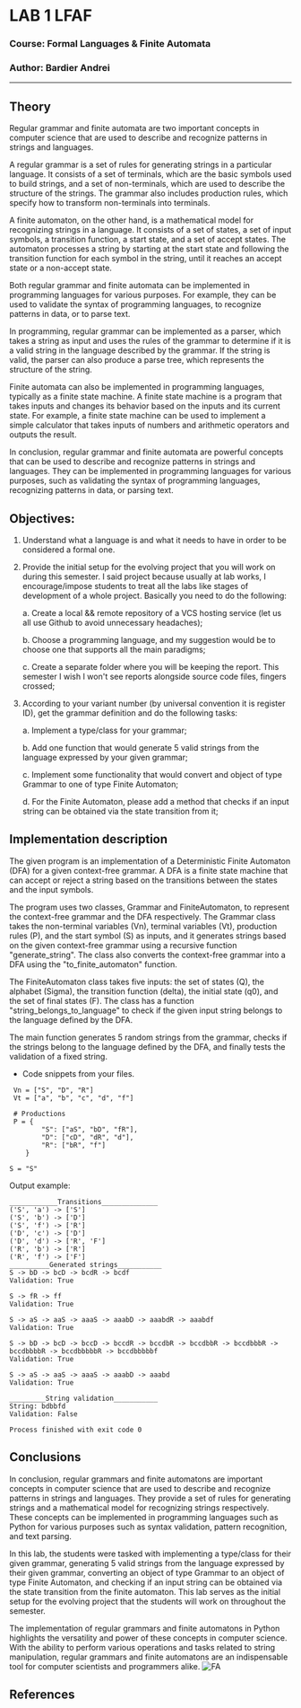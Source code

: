 # LAB 1 LFAF

### Course: Formal Languages & Finite Automata
### Author: Bardier Andrei

----

## Theory
Regular grammar and finite automata are two important concepts in computer science that are used to describe and recognize patterns in strings and languages.

A regular grammar is a set of rules for generating strings in a particular language. It consists of a set of terminals, which are the basic symbols used to build strings, and a set of non-terminals, which are used to describe the structure of the strings. The grammar also includes production rules, which specify how to transform non-terminals into terminals.

A finite automaton, on the other hand, is a mathematical model for recognizing strings in a language. It consists of a set of states, a set of input symbols, a transition function, a start state, and a set of accept states. The automaton processes a string by starting at the start state and following the transition function for each symbol in the string, until it reaches an accept state or a non-accept state.

Both regular grammar and finite automata can be implemented in programming languages for various purposes. For example, they can be used to validate the syntax of programming languages, to recognize patterns in data, or to parse text.

In programming, regular grammar can be implemented as a parser, which takes a string as input and uses the rules of the grammar to determine if it is a valid string in the language described by the grammar. If the string is valid, the parser can also produce a parse tree, which represents the structure of the string.

Finite automata can also be implemented in programming languages, typically as a finite state machine. A finite state machine is a program that takes inputs and changes its behavior based on the inputs and its current state. For example, a finite state machine can be used to implement a simple calculator that takes inputs of numbers and arithmetic operators and outputs the result.

In conclusion, regular grammar and finite automata are powerful concepts that can be used to describe and recognize patterns in strings and languages. They can be implemented in programming languages for various purposes, such as validating the syntax of programming languages, recognizing patterns in data, or parsing text.


## Objectives:
1. Understand what a language is and what it needs to have in order to be considered a formal one.

2. Provide the initial setup for the evolving project that you will work on during this semester. I said project because usually at lab works, I encourage/impose students to treat all the labs like stages of development of a whole project. Basically you need to do the following:

    a. Create a local && remote repository of a VCS hosting service (let us all use Github to avoid unnecessary headaches);

    b. Choose a programming language, and my suggestion would be to choose one that supports all the main paradigms;

    c. Create a separate folder where you will be keeping the report. This semester I wish I won't see reports alongside source code files, fingers crossed;

3. According to your variant number (by universal convention it is register ID), get the grammar definition and do the following tasks:

    a. Implement a type/class for your grammar;

    b. Add one function that would generate 5 valid strings from the language expressed by your given grammar;

    c. Implement some functionality that would convert and object of type Grammar to one of type Finite Automaton;
    
    d. For the Finite Automaton, please add a method that checks if an input string can be obtained via the state transition from it;
    
## Implementation description

The given program is an implementation of a Deterministic Finite Automaton (DFA) for a given context-free grammar. A DFA is a finite state machine that can accept or reject a string based on the transitions between the states and the input symbols.

The program uses two classes, Grammar and FiniteAutomaton, to represent the context-free grammar and the DFA respectively. The Grammar class takes the non-terminal variables (Vn), terminal variables (Vt), production rules (P), and the start symbol (S) as inputs, and it generates strings based on the given context-free grammar using a recursive function "generate_string". The class also converts the context-free grammar into a DFA using the "to_finite_automaton" function.

The FiniteAutomaton class takes five inputs: the set of states (Q), the alphabet (Sigma), the transition function (delta), the initial state (q0), and the set of final states (F). The class has a function "string_belongs_to_language" to check if the given input string belongs to the language defined by the DFA.

The main function generates 5 random strings from the grammar, checks if the strings belong to the language defined by the DFA, and finally tests the validation of a fixed string.


* Code snippets from your files.

```
 Vn = ["S", "D", "R"]
 Vt = ["a", "b", "c", "d", "f"]
 
 # Productions
 P = {
        "S": ["aS", "bD", "fR"],
        "D": ["cD", "dR", "d"],
        "R": ["bR", "f"]
    }
    
S = "S"
```
Output example:
```
____________Transitions______________
('S', 'a') -> ['S']
('S', 'b') -> ['D']
('S', 'f') -> ['R']
('D', 'c') -> ['D']
('D', 'd') -> ['R', 'F']
('R', 'b') -> ['R']
('R', 'f') -> ['F']
__________Generated strings___________
S -> bD -> bcD -> bcdR -> bcdf
Validation: True

S -> fR -> ff
Validation: True

S -> aS -> aaS -> aaaS -> aaabD -> aaabdR -> aaabdf
Validation: True

S -> bD -> bcD -> bccD -> bccdR -> bccdbR -> bccdbbR -> bccdbbbR -> bccdbbbbR -> bccdbbbbbR -> bccdbbbbbf
Validation: True

S -> aS -> aaS -> aaaS -> aaabD -> aaabd
Validation: True

_________String validation___________
String: bdbbfd
Validation: False

Process finished with exit code 0

```




## Conclusions

In conclusion, regular grammars and finite automatons are important concepts in computer science that are used to describe and recognize patterns in strings and languages. They provide a set of rules for generating strings and a mathematical model for recognizing strings respectively. These concepts can be implemented in programming languages such as Python for various purposes such as syntax validation, pattern recognition, and text parsing.

In this lab, the students were tasked with implementing a type/class for their given grammar, generating 5 valid strings from the language expressed by their given grammar, converting an object of type Grammar to an object of type Finite Automaton, and checking if an input string can be obtained via the state transition from the finite automaton. This lab serves as the initial setup for the evolving project that the students will work on throughout the semester.

The implementation of regular grammars and finite automatons in Python highlights the versatility and power of these concepts in computer science. With the ability to perform various operations and tasks related to string manipulation, regular grammars and finite automatons are an indispensable tool for computer scientists and programmers alike.
![FA](https://user-images.githubusercontent.com/90408983/218338895-e56ed245-1552-4ba2-a473-db6b1cfc694f.png)


## References
